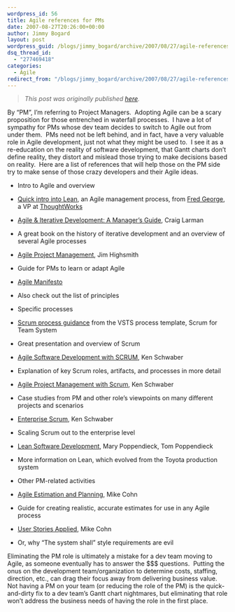 ```yaml
---
wordpress_id: 56
title: Agile references for PMs
date: 2007-08-27T20:26:00+00:00
author: Jimmy Bogard
layout: post
wordpress_guid: /blogs/jimmy_bogard/archive/2007/08/27/agile-references-for-pms.aspx
dsq_thread_id:
  - "277469418"
categories:
  - Agile
redirect_from: "/blogs/jimmy_bogard/archive/2007/08/27/agile-references-for-pms.aspx/"
---
```

> _This post was originally published [here](http://grabbagoft.blogspot.com/2007/08/agile-references-for-pms.html)._

By &#8220;PM&#8221;, I&#8217;m referring to Project Managers.&nbsp; Adopting Agile can be a scary proposition for those entrenched in waterfall processes.&nbsp; I have a lot of sympathy for PMs whose dev team decides to switch to Agile out from under them.&nbsp; PMs need not be left behind, and in fact, have a very valuable role in Agile development, just not what they might be used to.&nbsp; I see it as a re-education on the reality of software development, that Gantt charts don&#8217;t define reality, they distort and mislead those trying to make decisions based on reality.&nbsp; Here are a list of references that will help those on the PM side try to make sense of those crazy developers and their Agile ideas.

  * Intro to Agile and overview
  * [Quick intro into Lean](http://processpeoplepods.blogspot.com/2007/08/lean-agile-management-process_27.html), an Agile management process, from [Fred George](http://processpeoplepods.blogspot.com/), a VP at [ThoughtWorks](http://www.thoughtworks.com/)
  * [Agile & Iterative Development: A Manager&#8217;s Guide](http://www.amazon.com/Agile-Iterative-Development-Managers-Guide/dp/0131111558), Craig Larman
  * A great book on the history of iterative development and an overview of several Agile processes

  * [Agile Project Management](http://www.amazon.com/Agile-Project-Management-Innovative-Development/dp/0321219775), Jim Highsmith
  * Guide for PMs to learn or adapt Agile

  * [Agile Manifesto](http://agilemanifesto.org/)
  * Also&nbsp;check out&nbsp;the list of principles

  * Specific processes
  * [Scrum process guidance](http://www.scrumforteamsystem.com/ProcessGuidance/index.html)&nbsp;from the VSTS process template, Scrum for Team System
  * Great presentation and overview of Scrum 

  * [Agile Software Development with SCRUM](http://www.amazon.com/Agile-Software-Development-SCRUM-Schwaber/dp/0130676349/), Ken Schwaber
  * Explanation of key Scrum roles, artifacts, and processes in more detail

  * [Agile Project Management with Scrum](http://www.amazon.com/Agile-Project-Management-Microsoft-Professional/dp/073561993X/), Ken Schwaber
  * Case studies from PM&nbsp;and other role&#8217;s viewpoints on many different projects and scenarios

  * [Enterprise Scrum](http://www.amazon.com/Enterprise-Scrum-Ken-Schwaber/dp/0735623376/), Ken Schwaber
  * Scaling Scrum out to the enterprise level

  * [Lean Software Development](http://www.amazon.com/Lean-Software-Development-Toolkit-Managers/dp/0321150783/), Mary Poppendieck, Tom Poppendieck
  * More information on Lean, which evolved from the Toyota production system

  * Other PM-related activities
  * [Agile Estimation and Planning](http://www.amazon.com/Agile-Estimating-Planning-Robert-Martin/dp/0131479415/), Mike Cohn
  * Guide for creating realistic, accurate estimates for use in any Agile process

  * [User Stories Applied](http://www.amazon.com/User-Stories-Applied-Development-Addison-Wesley/dp/0321205685/),&nbsp;Mike Cohn
  * Or, why &#8220;The system shall&#8221; style requirements are evil

Eliminating the PM role is ultimately a mistake for a dev team moving to Agile, as someone eventually has to answer the $$$ questions.&nbsp; Putting the onus on the development team/organization to determine costs, staffing, direction, etc., can drag their focus away from delivering business value.&nbsp; Not having&nbsp;a&nbsp;PM&nbsp;on your team&nbsp;(or reducing the role of the PM)&nbsp;is the quick-and-dirty fix to a dev team&#8217;s Gantt chart nightmares, but eliminating that role won&#8217;t address the business needs of having the role in the first place.